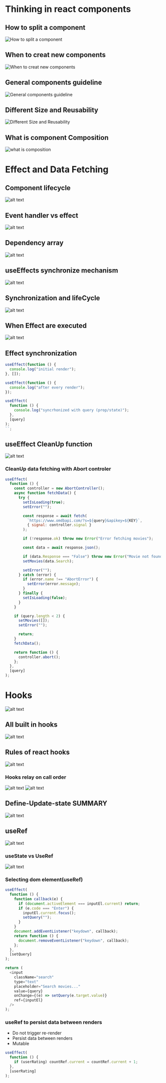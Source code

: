 # Thinking in react components

## How to split a component

![How to split a component](<how to split a component.png>)

## When to creat new components

![When to creat new components](when-to-create-a-new-components.png)

## General components guideline

![ General components guideline](general-components-guideline.png)

## Different Size and Reusability

![ Different Size and Reusability](differentSize-and-Reusability.png)

## What is component Composition

![what is composition](what-is-composition.png)

# Effect and Data Fetching

## Component lifecycle

![alt text](component-lifeCycle.png)

## Event handler vs effect

![alt text](eventHandler-vs-effect.png)

## Dependency array

![alt text](dependency-array.png)

## useEffects synchronize mechanism

![alt text](use-effect-synchronize-mechanism.png)

## Synchronization and lifeCycle

![alt text](synchronization-and-lifeCycle.png)

## When Effect are executed

![alt text](when-are-effect-executed.png)

## Effect synchronization

```js
useEffect(function () {
  console.log("initial render");
}, []);

useEffect(function () {
  console.log("after every render");
});

useEffect(
  function () {
    console.log("syncrhonized with query (prop/state)");
  },
  [query]
);
``;
```

## useEffect CleanUp function

![alt text](use-Effect-clean-up-fn.png)

### CleanUp data fetching with **Abort controler**

```js
useEffect(
  function () {
    const controller = new AbortController();
    async function fetchData() {
      try {
        setIsLoading(true);
        setError("");

        const response = await fetch(
          `https://www.omdbapi.com/?s=${query}&apikey=${KEY}`,
          { signal: controller.signal }
        );

        if (!response.ok) throw new Error("Error fetching movies");

        const data = await response.json();

        if (data.Response === "False") throw new Error("Movie not found");
        setMovies(data.Search);

        setError("");
      } catch (error) {
        if (error.name !== "AbortError") {
          setError(error.message);
        }
      } finally {
        setIsLoading(false);
      }
    }

    if (query.length < 2) {
      setMovies([]);
      setError("");

      return;
    }
    fetchData();

    return function () {
      controller.abort();
    };
  },
  [query]
);
```

# Hooks

![alt text](react-hooks.png)

## All built in hooks

![alt text](all-buitIn-hooks.png)

## Rules of react hooks

![alt text](rules-of-react-hooks.png)

### Hooks relay on call order

![alt text](hooks-relay-callorder.png)
![alt text](hooks-relay-correctOrder.png)

## Define-Update-state SUMMARY

![alt text](define-update-state-summary.png)

## useRef

![alt text](useRef.png)

### useState vs UseRef

![alt text](ref-vs-state.png)

### Selecting dom element(useRef)

```js
useEffect(
  function () {
    function callback(e) {
      if (document.activeElement === inputEl.current) return;
      if (e.code === "Enter") {
        inputEl.current.focus();
        setQuery("");
      }
    }
    document.addEventListener("keydown", callback);
    return function () {
      document.removeEventListener("keydown", callback);
    };
  },
  [setQuery]
);

return (
  <input
    className="search"
    type="text"
    placeholder="Search movies..."
    value={query}
    onChange={(e) => setQuery(e.target.value)}
    ref={inputEl}
  />
);
```

### useRef to persist data between renders

- Do not trigger re-render
- Persist data between renders
- Mutable

```js
useEffect(
  function () {
    if (userRating) countRef.current = countRef.current + 1;
  },
  [userRating]
);
```
